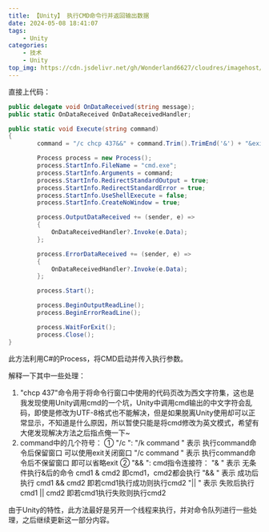 ```yaml
---
title: 【Unity】 执行CMD命令行并返回输出数据
date: 2024-05-08 18:41:07
tags: 
    - Unity
categories:
    - 技术
    - Unity
top_img: https://cdn.jsdelivr.net/gh/Wonderland6627/cloudres/imagehost/07393c4437cc5e0cb7589e9194807fedd2cd0a3c.jpg
---
```


直接上代码：
```csharp
public delegate void OnDataReceived(string message);
public static OnDataReceived OnDataReceivedHandler;

public static void Execute(string command)
{
		command = "/c chcp 437&&" + command.Trim().TrimEnd('&') + "&exit";

        Process process = new Process();
        process.StartInfo.FileName = "cmd.exe";
        process.StartInfo.Arguments = command;
        process.StartInfo.RedirectStandardOutput = true;
        process.StartInfo.RedirectStandardError = true;
        process.StartInfo.UseShellExecute = false;
        process.StartInfo.CreateNoWindow = true;

        process.OutputDataReceived += (sender, e) =>
        {
            OnDataReceivedHandler?.Invoke(e.Data);
        };

        process.ErrorDataReceived += (sender, e) =>
        {
            OnDataReceivedHandler?.Invoke(e.Data);
        };

        process.Start();

        process.BeginOutputReadLine();
        process.BeginErrorReadLine();

        process.WaitForExit();
        process.Close();
}
```
此方法利用C#的Process，将CMD启动并传入执行参数。

解释一下其中一些处理：
 1. "chcp 437"命令用于将命令行窗口中使用的代码页改为西文字符集，这也是我发现使用Unity调用cmd的一个坑，Unity中调用cmd输出的中文字符会乱码，即使是修改为UTF-8格式也不能解决，但是如果脱离Unity使用却可以正常显示，不知道是什么原因，所以暂使只能是将cmd修改为英文模式，希望有大佬发现解决方法之后指点俺一下~
 2. command中的几个符号：
 ① "/c ":
 "/k command " 表示 执行command命令后保留窗口 可以使用exit关闭窗口
 "/c command " 表示 执行command命令后不保留窗口 即可以省略exit
 ② "&& ":
 cmd指令连接符：
"& "	表示 无条件执行&后的命令	cmd1 & cmd2 即cmd1，cmd2都会执行
"&& " 表示 成功后执行 cmd1 && cmd2 即若cmd1执行成功则执行cmd2
"|| "	表示 失败后执行 cmd1 || cmd2 即若cmd1执行失败则执行cmd2

由于Unity的特性，此方法最好是另开一个线程来执行，并对命令队列进行一些处理，之后继续更新这一部分内容。